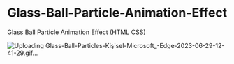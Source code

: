 # Glass-Ball-Particle-Animation-Effect

Glass Ball Particle Animation Effect (HTML CSS)

![Uploading Glass-Ball-Particles-Kişisel-Microsoft_-Edge-2023-06-29-12-41-29.gif…]()





